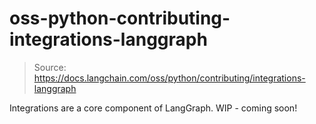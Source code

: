 # oss-python-contributing-integrations-langgraph

> Source: https://docs.langchain.com/oss/python/contributing/integrations-langgraph

Integrations are a core component of LangGraph.
WIP - coming soon!